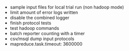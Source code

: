 
* sample input files for local trial run (non hadoop mode)
* limit amount of error logs written
* disable the combined logger
* finish protocol tests
* test hadoop commands
* batch reporter counting with a timer
* csv/msql dump input protocols
* mapreduce.task.timeout: 3600000
